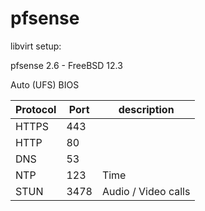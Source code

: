 # pfsense

libvirt setup:

pfsense 2.6 - FreeBSD 12.3

Auto (UFS) BIOS


Protocol | Port | description
---|---|---
HTTPS | 443
HTTP | 80
DNS | 53
NTP | 123 | Time
STUN | 3478 | Audio / Video calls

